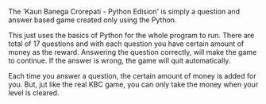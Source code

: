   The 'Kaun Banega Crorepati - Python Edision' is simply a question and answer based game created only using the Python.

  This just uses the basics of Python for the whole program to run. There are total of 17 questions and with each question you have certain amount of money as the reward. Answering the question correctly, will make the game to continue. If the answer is wrong, the game will quit automatically.

Each time you answer a question, the certain amount of money is added for you. But, jut like the real KBC game, you can only take the money when your level is cleared.
